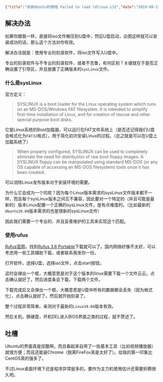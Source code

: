 ```json lw-blog-meta
{"title":"安装Ubuntu时报错 Failed to load ldlinux.c32","date":"2019-08-27","brev":"本来觉得装Linux很简单，没想到还是很多坑的。","tags":["OS"]}
```



## 解决办法

如果你跟我一样，直接将iso文件解压到U盘中，然后U盘启动，企图这样就可以安装成功的话，那么这个方法对你有效。

解决办法就是：使用专业的刻录软件，将iso文件写入U盘中。

专业的刻录软件与不专业的刻录软件、或者不克鲁，有何区别？关键就在于是否正确设置了引导区，并且放置了正确版本的`sysLinux`文件。

### 什么是sysLinux

官方定义：

> SYSLINUX is a boot loader for the Linux operating system which runs on an MS-DOS/Windows FAT filesystem. It is intended to simplify first-time installation of Linux, and for creation of rescue and other special purpose boot disks.

它是Linux系统的Boot加载器，可以运行在FAT文件系统上（是否还记得我们U盘会格式化为`FAT32`格式），用于简化初次安装Linux的过程。（总之就是可以在U盘上加载系统了）

> When properly configured, SYSLINUX can be used to completely eliminate the need for distribution of raw boot floppy images. A SYSLINUX floppy can be manipulated using standard MS-DOS (or any OS capable of accessing an MS-DOS filesystem) tools once it has been created.

可以消除Linux发布版本对于安装环境的需要。

为什么它会成为一个坑呢？因为每个Linux版本需求的sysLinux文件版本都不一样，而且每个sysLinux版本之间互不兼容，因此要对一个特定的（并且可能是最新的）版本Linux配置一个正确的sysLinux文件，是有点难度的。（比如最新的`Ubuntu19.04`版本需求的也是很新的sysLinux文件）

因此我们需要一个专业的、并且妥善维护的工具来实现这个匹配。

### 使用rufus

[Rufus官网](https://rufus.ie/)，找到[Rufus 3.6 Portable](https://github.com/pbatard/rufus/releases/download/v3.6/rufus-3.6p.exe)下载就可以了。国内网络好像不太好，可以考虑用一些工具辅助下载，或者联系我发你一份。

打开软件，选择U盘，选择iso文件，点击start按钮。

这时会弹出一个框，大概意思是对于这个版本的linux需要下载一个文件云云，点击确认就好了。然后进度条会下载，下载两个文件。

下载完成后又会弹出一个框，大概意思是U盘中所有的数据都会丢失（因为格式化），点击确认就好了。然后就开始刻录了。

整个过程非常简单。亲测对于最新的`Linux19.04`版本有效。

然后关机，换硬盘，开机DEL进入BIOS界面之类的过程，就不赘述了。

## 吐槽

Ubuntu的界面真是炫酷啊，而且看起来自带了一些基本工具（比如视频播放器）就很方便；而且还能装Chrome（脱离FireFox真是太好了）。给我的第一印象比CentOS真的强多了。

不过Linux桌面环境下还是程序异常挺多的，要作为主力机使用估计还需要折腾很久吧。
